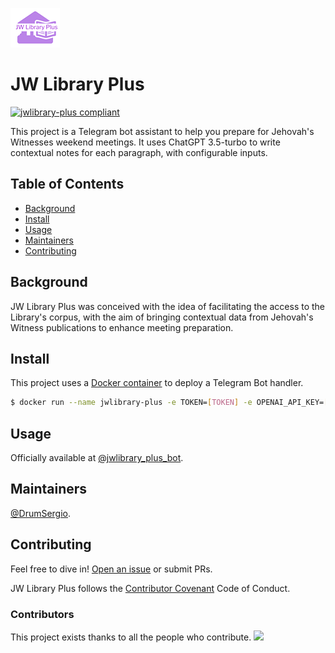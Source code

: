 ![img](https://github.com/DrumSergio/jwlibrary-plus/blob/main/extra/logo.jpg?raw=true)
# JW Library Plus

[![jwlibrary-plus compliant](https://img.shields.io/github/license/DrumSergio/jwlibrary-plus)](https://github.com/DrumSergio/jwlibrary-plus/blob/main/LICENSE)

This project is a Telegram bot assistant to help you prepare for Jehovah's Witnesses weekend meetings. It uses ChatGPT 3.5-turbo to write contextual notes for each paragraph, with configurable inputs.

## Table of Contents

- [Background](#background)
- [Install](#install)
- [Usage](#usage)
- [Maintainers](#maintainers)
- [Contributing](#contributing)

## Background

JW Library Plus was conceived with the idea of facilitating the access to the Library's corpus, with the aim of bringing contextual data from Jehovah's Witness publications to enhance meeting preparation.

## Install

This project uses a [Docker container](https://hub.docker.com/repository/docker/drumsergio/jwlibrary-plu) to deploy a Telegram Bot handler.

```sh
$ docker run --name jwlibrary-plus -e TOKEN=[TOKEN] -e OPENAI_API_KEY=[KEY] drumsergio/jwlibrary-plus
```

## Usage

Officially available at [@jwlibrary_plus_bot](https://t.me/jwlibrary_plus_bot).

## Maintainers

[@DrumSergio](https://github.com/DrumSergio).

## Contributing

Feel free to dive in! [Open an issue](https://github.com/DrumSergio/jwlibrary-plus/issues/new) or submit PRs.

JW Library Plus follows the [Contributor Covenant](http://contributor-covenant.org/version/2/1/) Code of Conduct.

### Contributors

This project exists thanks to all the people who contribute. 
<a href="https://github.com/DrumSergio/jwlibrary-plus/graphs/contributors"><img src="https://opencollective.com/jwlibrary-plus/contributors.svg?width=890&button=false" /></a>


